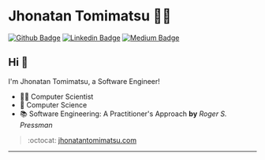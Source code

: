 # Jhonatan Tomimatsu :man_technologist:

[![Github Badge](https://img.shields.io/badge/-Github-000?style=flat-square&logo=Github&logoColor=white&link=https://github.com/jhonatantft)](https://github.com/jhonatantft)
[![Linkedin Badge](https://img.shields.io/badge/-LinkedIn-blue?style=flat-square&logo=Linkedin&logoColor=white&link=https://www.linkedin.com/in/jhonatantomimatsu/)](https://www.linkedin.com/in/jhonatantomimatsu/)
[![Medium Badge](https://img.shields.io/badge/-@jhonatantft-03a57a?style=flat-square&labelColor=000000&logo=Medium&link=https://medium.com/@jhonatantft/)](https://medium.com/@jhonatantft/)

## Hi 👋

I'm Jhonatan Tomimatsu, a Software Engineer!

- :office_worker: Computer Scientist
- :blue_heart: Computer Science
- :books: Software Engineering: A Practitioner's Approach **by** *Roger S. Pressman*

> :octocat: [jhonatantomimatsu.com](http://www.jhonatantomimatsu.com/)

---
